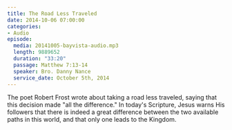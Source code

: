 ```yaml
---
title: The Road Less Traveled
date: 2014-10-06 07:00:00
categories:
- Audio
episode:
  media: 20141005-bayvista-audio.mp3
  length: 9889652
  duration: "33:20"
  passage: Matthew 7:13-14
  speaker: Bro. Danny Nance
  service_date: October 5th, 2014
---
```

The poet Robert Frost wrote about taking a road less traveled, saying that this decision made "all the difference." In today's Scripture, Jesus warns His followers that there is indeed a great difference between the two available paths in this world, and that only one leads to the Kingdom.